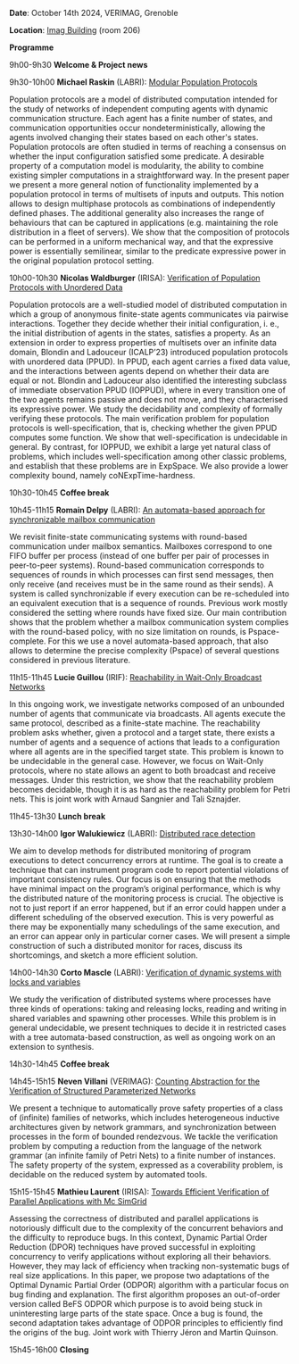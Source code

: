 **Date**: October 14th 2024, VERIMAG, Grenoble

**Location**: [Imag Building](https://maps.app.goo.gl/TMhExC3UkwZsivkN8) (room 206)

**Programme**

9h00-9h30 **Welcome & Project news**

9h30-10h00 **Michael Raskin** (LABRI): [Modular Population Protocols](pavedys_14_10_2024_Raskin.mp4)

Population protocols are a model of distributed computation intended
for the study of networks of independent computing agents with dynamic
communication structure. Each agent has a finite number of states, and
communication opportunities occur nondeterministically, allowing the
agents involved changing their states based on each other's
states. Population protocols are often studied in terms of reaching a
consensus on whether the input configuration satisfied some predicate.
A desirable property of a computation model is modularity, the ability
to combine existing simpler computations in a straightforward way. In
the present paper we present a more general notion of functionality
implemented by a population protocol in terms of multisets of inputs
and outputs. This notion allows to design multiphase protocols as
combinations of independently defined phases. The additional
generality also increases the range of behaviours that can be captured
in applications (e.g. maintaining the role distribution in a fleet of
servers).  We show that the composition of protocols can be performed
in a uniform mechanical way, and that the expressive power is
essentially semilinear, similar to the predicate expressive power in
the original population protocol setting.

10h00-10h30 **Nicolas Waldburger** (IRISA): [Verification of Population Protocols with Unordered Data](pavedys_14_10_2024_Nicolas_Waldburger.pdf)

Population protocols are a well-studied model of distributed
computation in which a group of anonymous finite-state agents
communicates via pairwise interactions. Together they decide whether
their initial configuration, i. e., the initial distribution of agents
in the states, satisfies a property. As an extension in order to
express properties of multisets over an infinite data domain, Blondin
and Ladouceur (ICALP’23) introduced population protocols with
unordered data (PPUD). In PPUD, each agent carries a fixed data value,
and the interactions between agents depend on whether their data are
equal or not.  Blondin and Ladouceur also identified the interesting
subclass of immediate observation PPUD (IOPPUD), where in every
transition one of the two agents remains passive and does not move,
and they characterised its expressive power.  We study the
decidability and complexity of formally verifying these protocols.
The main verification problem for population protocols is
well-specification, that is, checking whether the given PPUD computes
some function. We show that well-specification is undecidable in
general.  By contrast, for IOPPUD, we exhibit a large yet natural
class of problems, which includes well-specification among other
classic problems, and establish that these problems are in
ExpSpace. We also provide a lower complexity bound, namely
coNExpTime-hardness.

10h30-10h45 **Coffee break**

10h45-11h15 **Romain Delpy** (LABRI): [An automata-based approach for synchronizable mailbox communication](pavedys_14_10_2024_Romain_Delpy.pdf)

We revisit finite-state communicating systems with round-based
communication under mailbox semantics. Mailboxes correspond to one
FIFO buffer per process (instead of one buffer per pair of processes
in peer-to-peer systems). Round-based communication corresponds to
sequences of rounds in which processes can first send messages, then
only receive (and receives must be in the same round as their
sends). A system is called synchronizable if every execution can be
re-scheduled into an equivalent execution that is a sequence of
rounds. Previous work mostly considered the setting where rounds have
fixed size. Our main contribution shows that the problem whether a
mailbox communication system complies with the round-based policy,
with no size limitation on rounds, is Pspace-complete. For this we use
a novel automata-based approach, that also allows to determine the
precise complexity (Pspace) of several questions considered in
previous literature.

11h15-11h45 **Lucie Guillou** (IRIF): [Reachability in Wait-Only Broadcast Networks](pavedys_14_10_2024_Lucie_Guillou.pdf)

In this ongoing work, we investigate networks composed of an unbounded
number of agents that communicate via broadcasts. All agents execute
the same protocol, described as a finite-state machine. The
reachability problem asks whether, given a protocol and a target
state, there exists a number of agents and a sequence of actions that
leads to a configuration where all agents are in the specified target
state. This problem is known to be undecidable in the general
case. However, we focus on Wait-Only protocols, where no state allows
an agent to both broadcast and receive messages. Under this
restriction, we show that the reachability problem becomes decidable,
though it is as hard as the reachability problem for Petri nets.  This
is joint work with Arnaud Sangnier and Tali Sznajder.

11h45-13h30 **Lunch break**

13h30-14h00 **Igor Walukiewicz** (LABRI): [Distributed race detection](pavedys_14_10_2024_Igor.pdf)

We aim to develop methods for distributed monitoring of program executions to
detect concurrency errors at runtime. The goal is to create a technique that can instrument
program code to report potential violations of important consistency rules. Our
focus is on ensuring that the methods have minimal impact on the program’s
original performance, which is why the distributed nature of the monitoring
process is crucial. The objective is not to just report if an error happened,
but if an error could happen under a different scheduling of the observed
execution. This is very powerful as there may be exponentially many schedulings
of the same execution, and an error can appear only in particular corner cases. 
We will present a simple construction of such a distributed monitor for races,
discuss its shortcomings, and sketch a more efficient solution. 

14h00-14h30 **Corto Mascle** (LABRI): [Verification of dynamic systems with locks and variables](pavedys_14_10_2024_Corto.pdf)

We study the verification of distributed systems where processes have
three kinds of operations: taking and releasing locks, reading and
writing in shared variables and spawning other processes.  While this
problem is in general undecidable, we present techniques to decide it
in restricted cases with a tree automata-based construction, as well
as ongoing work on an extension to synthesis.

14h30-14h45 **Coffee break**

14h45-15h15 **Neven Villani** (VERIMAG): [Counting Abstraction for the Verification of Structured Parameterized Networks](pavedys_14_10_2024_Neven.pdf)

We present a technique to automatically prove safety properties of a
class of (infinite) families of networks, which includes heterogeneous
inductive architectures given by network grammars, and synchronization
between processes in the form of bounded rendezvous. We tackle the
verification problem by computing a reduction from the language of the
network grammar (an infinite family of Petri Nets) to a finite number
of instances.  The safety property of the system, expressed as a
coverability problem, is decidable on the reduced system by automated
tools.

15h15-15h45 **Mathieu Laurent** (IRISA): [Towards Efficient Verification of Parallel Applications with Mc SimGrid](pavedys_14_10_2024_Matthieu_Laurent.pdf)

Assessing the correctness of distributed and parallel applications is
notoriously difficult due to the complexity of the concurrent behaviors and the
difficulty to reproduce bugs. In this context, Dynamic Partial Order Reduction
(DPOR) techniques have proved successful in exploiting concurrency to verify
applications without exploring all their behaviors. However, they may lack of
efficiency when tracking non-systematic bugs of real size applications. In this
paper, we propose two adaptations of the Optimal Dynamic Partial Order (ODPOR)
algorithm with a particular focus on bug finding and explanation. The first
algorithm proposes an out-of-order version called BeFS ODPOR which purpose is to
avoid being stuck in uninteresting large parts of the state space. Once a bug is
found, the second adaptation takes advantage of ODPOR principles to efficiently
find the origins of the bug. Joint work with Thierry Jéron and Martin Quinson.

15h45-16h00 **Closing**

